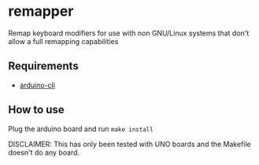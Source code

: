 # remapper

Remap keyboard modifiers for use with non GNU/Linux systems that don't allow a
full remapping capabilities

## Requirements

- [arduino-cli](https://github.com/arduino/arduino-cli)

## How to use

Plug the arduino board and run `make install`

DISCLAIMER: This has only been tested with UNO boards and the Makefile doesn't
do any board.
